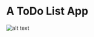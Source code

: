 # A ToDo List App

![alt text](https://github.com/Chell0/Todo-List/develop/asssets/img/Todo-List.png)
